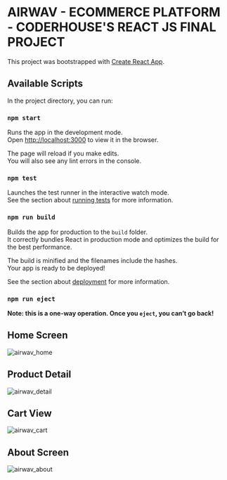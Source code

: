 # AIRWAV - ECOMMERCE PLATFORM - CODERHOUSE'S REACT JS FINAL PROJECT 

This project was bootstrapped with [Create React App](https://github.com/facebook/create-react-app).

## Available Scripts

In the project directory, you can run:

### `npm start`

Runs the app in the development mode.\
Open [http://localhost:3000](http://localhost:3000) to view it in the browser.

The page will reload if you make edits.\
You will also see any lint errors in the console.

### `npm test`

Launches the test runner in the interactive watch mode.\
See the section about [running tests](https://facebook.github.io/create-react-app/docs/running-tests) for more information.

### `npm run build`

Builds the app for production to the `build` folder.\
It correctly bundles React in production mode and optimizes the build for the best performance.

The build is minified and the filenames include the hashes.\
Your app is ready to be deployed!

See the section about [deployment](https://facebook.github.io/create-react-app/docs/deployment) for more information.

### `npm run eject`

**Note: this is a one-way operation. Once you `eject`, you can’t go back!**

## Home Screen
![airwav_home](https://user-images.githubusercontent.com/78324600/127786291-95168f8d-b370-4aa0-8134-9ac12e92f0e7.jpg)

## Product Detail
![airwav_detail](https://user-images.githubusercontent.com/78324600/127786316-8636c2af-3e8e-4690-b471-115bdf0ff478.jpg)

## Cart View
![airwav_cart](https://user-images.githubusercontent.com/78324600/127786334-3f01a271-3468-4e1b-8c8b-4ee3e6583be3.jpg)

## About Screen
![airwav_about](https://user-images.githubusercontent.com/78324600/127786348-665dfa17-3428-4098-87bf-997091bddb57.jpg)





